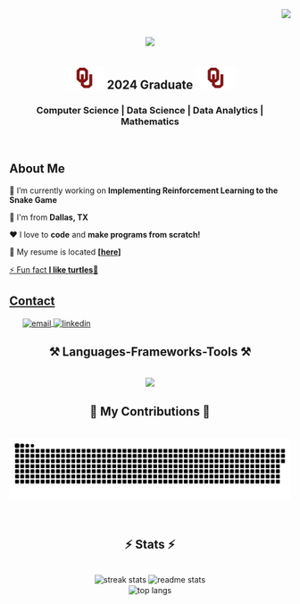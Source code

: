 <img align="right" src="https://visitor-badge.laobi.icu/badge?page_id=andrewgrahm1.andrewgrahm1" />

<h1 align="center">
    <img src="https://readme-typing-svg.herokuapp.com/?font=Righteous&size=35&center=true&vCenter=true&width=500&height=70&duration=4000&lines=Hi+There!+👋;+I'm+Andrew+Graham!;" />
</h1>

<h2 align="center"">
	<img src="images/OUlogo.png" alt="University of Oklahoma Logo" height="40">
	2024 Graduate
	<img src="images/OUlogo.png" alt="University of Oklahoma Logo" height="40">
</h2>


<h3 align="center">Computer Science | Data Science | Data Analytics | Mathematics</h3>

</br>

<div align="left">
	<h2>About Me</h2>
   	<div>
		<p> 🔭 I’m currently working on <b>Implementing Reinforcement Learning to the Snake Game</b></p>
		<p> 📍 I'm from <b>Dallas, TX</b></p>
		<p> ❤️ I love to <b>code</b> and <b>make programs from scratch!</b></p>
		<p> 💬 My resume is located <a href="Documents/Resume.pdf" target="_blank" Download><b>[here]</b></p>
		<p> ⚡ Fun fact <b>I like turtles</b>🐢</p>
   	</div>
</div>
<div align="left">
	<h2>Contact</h2>
	  <ul>
	     <a href="mailto:andrewgraham70@gmail.com" target="_blank">
	       <img align="center" src="https://upload.wikimedia.org/wikipedia/commons/4/4e/Mail_%28iOS%29.svg" alt="email" height="40" width="40" />
	     </a>
	     <a href="https://www.linkedin.com/in/andrewgrahm/" target="_blank">
		<img align="center" src="https://user-images.githubusercontent.com/98120384/219729767-329cec5a-8ef5-4f60-a67a-4e427909740e.png" alt="linkedin" height="40" width="40" />
	     </a>
	  </ul>

<h2 align="center">⚒️ Languages-Frameworks-Tools ⚒️</h2>
<br/>
 <div align="center">
	 <img src="https://skillicons.dev/icons?i=python,anaconda,azure,mysql,vscode,docker,sklearn,github,git,gitlab,arduino,cpp,cs,clion,eclipse,gcp,html,css,r,js,mongodb,c,java,jquery,latex,linux,matlab,php,postman,powershell,pycharm,raspberrypi,ubuntu" /><br>
 </div>

<div align="center">
  <h2>🐍 My Contributions 🐍</h2>
      <br>
        <picture>
          <source media="(prefers-color-scheme: dark)" srcset="https://raw.githubusercontent.com/andrewgrahm1/andrewgrahm1/output/github-contribution-grid-snake-dark.svg" />
          <source media="(prefers-color-scheme: light)" srcset="https://raw.githubusercontent.com/andrewgrahm1/andrewgrahm1/output/github-contribution-grid-snake-dark.svg" />
          <img alt="github-snake" src="https://raw.githubusercontent.com/andrewgrahm1/andrewgrahm1/output/github-contribution-grid-snake-dark.svg" />
        </picture>
    <br/><br/><br/>
</div>

<h2 align="center">⚡ Stats ⚡</h2>
<br>
<div align=center>
  <img width=455 src="https://streak-stats.demolab.com?user=andrewgrahm1&count_private=true&theme=github-dark-blue&hide_border=true&border_radius=10&date_format=M%20j%5B%2C%20Y%5D" alt="streak stats"/>
  <img width=450 src="https://github-readme-stats.vercel.app/api?username=andrewgrahm1&count_private=true&show_icons=true&theme=github_dark&hide_border=true&rank_icon=github&border_radius=10" alt="readme stats" />
	</br>
  <img width=400 align="center" src="https://github-readme-stats.vercel.app/api/top-langs/?username=andrewgrahm1&count_private=true&langs_count=8&layout=compact&theme=github_dark&hide_border=true&border_radius=10&size_weight=0.5&count_weight=0.5&exclude_repo=github-readme-stats" alt="top langs" />
</div>

